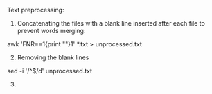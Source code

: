 Text preprocessing:

1. Concatenating the files with a blank line inserted after each file to prevent words merging:

awk 'FNR==1{print ""}1' *.txt > unprocessed.txt

2. Removing the blank lines

sed -i '/^$/d' unprocessed.txt

3. 
